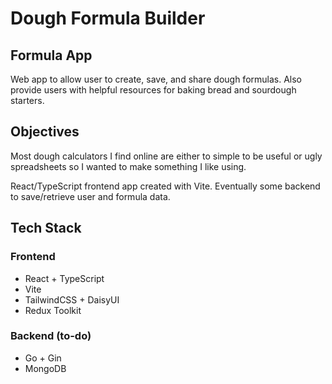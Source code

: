 # Dough Formula Builder

## Formula App
Web app to allow user to create, save, and share dough formulas. Also provide users with helpful resources for 
baking bread and sourdough starters.

## Objectives
Most dough calculators I find online are either to simple to be useful or ugly spreadsheets so I wanted to make something I like using.


React/TypeScript frontend app created with Vite. Eventually some backend to save/retrieve user and formula data.

## Tech Stack

### Frontend
- React + TypeScript
- Vite
- TailwindCSS + DaisyUI
- Redux Toolkit

### Backend (to-do)
- Go + Gin
- MongoDB